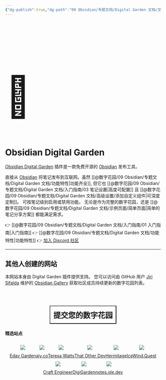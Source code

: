 ```yaml
---
{"dg-publish":true,"dg-path":"09 Obsidian/专题文档/Digital Garden 文档/文档首页.md","permalink":"/09 Obsidian/专题文档/Digital Garden 文档/文档首页/","noteIcon":"dg-note-icon","created":"2025-07-30","updated":"2025-07-30"}
---
```



<h1 style="font-size: 128px">🏡</h1>

# Obsidian Digital Garden

[Obsidian Digital Garden](https://github.com/oleeskild/obsidian-digital-garden) 插件是一款免费开源的 [Obsidian](https://obsidian.md) 发布工具。

直接从 [Obsidian](https://obsidian.md/) 将笔记发布到互联网。虽然 [[@数字花园/09 Obsidian/专题文档/Digital Garden 文档/功能特性\|功能齐全]], 但它也 [[@数字花园/09 Obsidian/专题文档/Digital Garden 文档/入门指南/03 笔记设置\|高度可配置]] 且 [[@数字花园/09 Obsidian/专题文档/Digital Garden 文档/高级设置/添加自定义组件\|可深度定制]]。 可按笔记级别启用或禁用功能。 无论是作为完整的数字花园，还是 [[@数字花园/09 Obsidian/专题文档/Digital Garden 文档/示例页面/简单页面\|简单的笔记分享方案]] 都能满足需求。

👉 [[@数字花园/09 Obsidian/专题文档/Digital Garden 文档/入门指南/01 入门指南\|入门指南]]
👉 [[@数字花园/09 Obsidian/专题文档/Digital Garden 文档/功能特性\|功能特性]]
👉 [加入 Discord 社区](https://discord.gg/Z46n2RNX8e)

--- 

## 其他人创建的网站

本网站本身由 Digital Garden 插件提供支持。
您可以访问由 GitHub 用户 [Jiri Sifalda](https://github.com/jsifalda) 维护的 [Obsidian Gallery](https://obsidian-gallery.craftengineer.com/) 获取社区成员持续更新的数字花园列表。
<div style="display: flex; justify-content: center; cursor: pointer;">
	<a href="https://obsidian-gallery.craftengineer.com/" target="_blank">
		<button style=" font-size: 24px; padding: 10px; height: fit-content; margin-top: 50px; background: var(--text-accent); font-weight: 600; color: var(--text-on-accent); cursor: pointer; ">
			提交您的数字花园
		</button>
	</a>
</div>

#### 精选站点

<div style="display: flex; flex-wrap: wrap; align-items: center; justify-content: center;">
	<div style="display: flex; flex-direction: column; justify-content: center;align-items:center;">
			<img style="padding: 10px" src="https://res.cloudinary.com/dix4ngy25/image/upload/c_scale,r_8,w_200/v1688631583/CleanShot_2023-07-06_at_10.13.42_2x_uygc7w.png"/>
			<a href="https://edav-garden.netlify.app/" target="_blank">Edav Garden</a>
	</div>
	<div style="display: flex; flex-direction: column; justify-content: center;align-items:center;">
		<img style="padding: 10px" src="https://res.cloudinary.com/dix4ngy25/image/upload/c_scale,r_8,w_200/v1668500110/dgdocs/CleanShot_2022-11-15_at_09.14.26_2x.png"/>
		<a href="https://ajy.co/" target="_blank">ajy.co</a>
	</div>
<div style="display: flex; flex-direction: column; justify-content: center;align-items:center;">
		<img style="padding: 10px" src="https://res.cloudinary.com/dix4ngy25/image/upload/c_scale,r_8,w_200/v1698937521/CleanShot_2023-11-02_at_16.04.42_2x_ldmmgq.png"/>
		<a href="https://teresawatts.com/" target="_blank">Teresa Watts</a>
	</div>
	<div style="display: flex; flex-direction: column; justify-content: center;align-items:center;">
		<img style="padding: 10px" src="https://res.cloudinary.com/dix4ngy25/image/upload/c_scale,r_8,w_200/v1668068263/dgdocs/CleanShot_2022-11-10_at_09.17.28_2x.png"/>
		<a href="https://notes.thatother.dev/" target="_blank">That Other Dev</a>
	</div>
	<div style="display: flex; flex-direction: column; justify-content: center;align-items:center;">
		<img style="padding: 10px" src="https://res.cloudinary.com/dix4ngy25/image/upload/c_scale,r_8,w_200/v1672992556/dgdocs/CleanShot_2023-02-05_at_20.18.45_2x"/>
		<a href="https://hermitage.utsob.me/" target="_blank">Hermitage</a>
	</div>
	<div style="display: flex; flex-direction: column; justify-content: center;align-items: center">
		<img style="padding: 10px" src="https://res.cloudinary.com/dix4ngy25/image/upload/c_scale,r_8,w_200/v1668068103/dgdocs/CleanShot_2023-02-05_at_20.17.02_2x"/>
		<a href="https://icewind.quest/" target="_blank">IceWind.Quest</a>
	</div>
	<div style="display: flex; flex-direction: column; justify-content: center;align-items:center;">
		<img style="padding: 10px" src="https://res.cloudinary.com/dix4ngy25/image/upload/c_scale,r_8,w_200/v1688631571/dgdocs/ton0zxq8eoiuyf6dqyhp"/>
		<a href="https://www.craftengineer.com/" target="_blank">Craft Engineer</a>
	</div>
	<div style="display: flex; flex-direction: column; justify-content: center;align-items:center;">
		<img style="padding: 10px" src="https://res.cloudinary.com/dix4ngy25/image/upload/c_scale,r_8,w_200/v1688631575/CleanShot_2023-07-06_at_10.17.30_2x_ip7rjv.png"/>
		<a href="https://digital-garden-myqntm.vercel.app/" target="_blank">DigiGarden</a>
	</div>
	<div style="display: flex; flex-direction: column; justify-content: center;align-items:center;">
		<img style="padding: 10px" src="https://res.cloudinary.com/dix4ngy25/image/upload/c_scale,r_8,w_200/v1671387169/dgdocs/CleanShot_2022-12-18_at_19.12.28_2x.png"/>
		<a href="https://notes.ole.dev/" target="_blank">notes.ole.dev</a>
	</div>	
</div>

